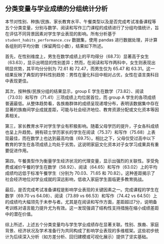 ## 分类变量与学业成绩的分组统计分析

本节对性别、种族/民族、家长教育水平、午餐类型以及是否完成考试准备课程等五个分类变量，分别与数学、阅读和写作三门课程的成绩进行了分组均值统计，旨在评估不同背景因素对学生学业表现的影响。所有分析基于 `student_habits_performance.csv` 数据集，使用 pandas 进行数据处理，并计算各组别的平均分数（保留两位小数），结果如下所述。

首先，在性别维度上，男生在数学成绩上的平均得分（68.73）显著高于女生（63.63），显示出明显的性别差异；然而，在阅读和写作两科中，女生则表现出明显优势，其平均分分别为 72.61 和 72.47，而男生仅为 65.47 和 63.31。这一结果反映了典型的学科性别趋势：男性在量化科目中相对占优，女性在语言类科目中表现更佳。

其次，按种族/民族分组的结果显示，group E 学生在数学（73.82）、阅读（73.03）和写作（71.41）三项成绩上均位居首位，而 group A 学生的各项成绩普遍最低。从整体趋势看，各族裔群体的成绩呈现递增分布，表明该数据集中存在显著的族裔间学业成就差距，可能与社会经济地位、教育资源分配或文化资本等因素相关。

第三，家长教育水平对学生学业有积极影响。随着父母学历的提升，子女各科成绩也呈上升趋势。拥有硕士学历家长的学生在阅读（75.37）和写作（75.68）上表现最佳，而在数学上也达到最高均值（69.75）。相比之下，父母仅受过高中以下教育的学生在各项成绩上均处于劣势。这说明家庭文化资本对子女学习成果具有重要促进作用。

第四，午餐类型作为衡量学生经济状况的代理变量，显示出强烈的关联性。享受免费或减价午餐的学生在数学（58.92）、阅读（64.65）和写作（63.02）上的平均成绩均远低于标准午餐学生（分别为 70.03、71.65 和 70.82）。这种差距揭示了社会经济地位对学业成就的深远影响，低收入家庭学生面临更多教育挑战。

最后，是否完成考试准备课程是影响学业表现的关键因素之一。完成课程的学生在数学（69.70 vs 64.08）、阅读（73.89 vs 66.53）和写作（74.42 vs 64.50）上的成绩均大幅领先于未参与者。尤其是在阅读和写作方面，差距超过7分，说明备考训练对语言能力提升尤为有效。这一发现强调了结构性支持措施在缩小成绩差距中的潜在价值。

综上所述，上述五个分类变量均与学生学业成绩存在显著关联。性别、族裔、家庭背景、经济状况及学术准备行为共同构成了影响学业表现的多维框架。这些初步统计为后续深入分析（如方差分析、回归建模或可视化展示）提供了坚实基础。